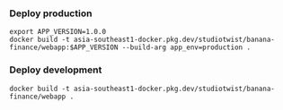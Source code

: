 ### Deploy production

```
export APP_VERSION=1.0.0
docker build -t asia-southeast1-docker.pkg.dev/studiotwist/banana-finance/webapp:$APP_VERSION --build-arg app_env=production .
```

### Deploy development

```
docker build -t asia-southeast1-docker.pkg.dev/studiotwist/banana-finance/webapp .
```
